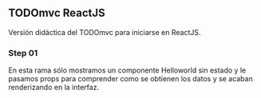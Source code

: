 ## TODOmvc ReactJS

Versión didáctica del TODOmvc para iniciarse en ReactJS.

### Step 01
En esta rama sólo mostramos un componente Helloworld sin estado y le pasamos props para comprender como se obtienen los datos y se acaban renderizando en la interfaz.
